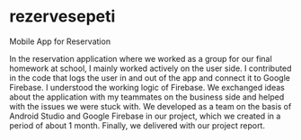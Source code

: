 # rezervesepeti
 Mobile App for Reservation
 
In the reservation application where we worked as a group for our final homework at school, I mainly worked actively on the user side. I contributed in the code that logs the user in and out of the app and connect it to Google Firebase. I understood the working logic of Firebase. We exchanged ideas about the application with my teammates on the business side and helped with the issues we were stuck with. We developed as a team on the basis of Android Studio and Google Firebase in our project, which we created in a period of about 1 month. Finally, we delivered with our project report.
